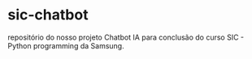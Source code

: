 # sic-chatbot
repositório do nosso projeto Chatbot IA para conclusão do curso SIC - Python programming da Samsung.
